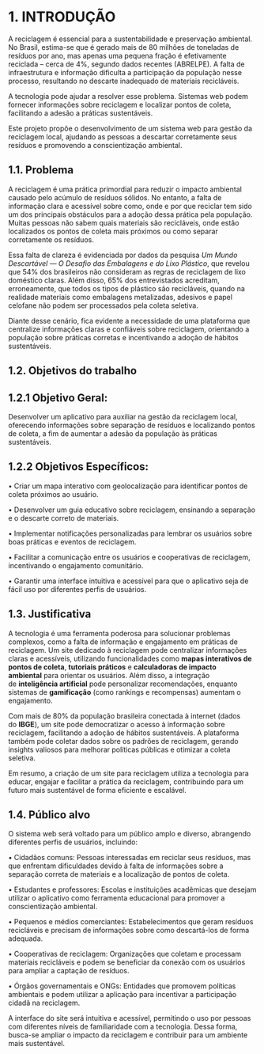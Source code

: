 # 1. INTRODUÇÃO

A reciclagem é essencial para a sustentabilidade e preservação ambiental. No Brasil, estima-se que é gerado mais de 80 milhões de toneladas de resíduos por ano, mas apenas uma pequena fração é efetivamente reciclada – cerca de 4%, segundo dados recentes (ABRELPE). A falta de infraestrutura e informação dificulta a participação da população nesse processo, resultando no descarte inadequado de materiais recicláveis.

A tecnologia pode ajudar a resolver esse problema. Sistemas web podem fornecer informações sobre reciclagem e localizar pontos de coleta, facilitando a adesão a práticas sustentáveis.

Este projeto propõe o desenvolvimento de um sistema web para gestão da reciclagem local, ajudando as pessoas a descartar corretamente seus resíduos e promovendo a conscientização ambiental.

## 1.1. Problema

A reciclagem é uma prática primordial para reduzir o impacto ambiental causado pelo acúmulo de resíduos sólidos. No entanto, a falta de informação clara e acessível sobre como, onde e por que reciclar tem sido um dos principais obstáculos para a adoção dessa prática pela população. Muitas pessoas não sabem quais materiais são recicláveis, onde estão localizados os pontos de coleta mais próximos ou como separar corretamente os resíduos.

Essa falta de clareza é evidenciada por dados da pesquisa *Um Mundo Descartável — O Desafio das Embalagens e do Lixo Plástico*, que revelou que 54% dos brasileiros não consideram as regras de reciclagem de lixo doméstico claras. Além disso, 65% dos entrevistados acreditam, erroneamente, que todos os tipos de plástico são recicláveis, quando na realidade materiais como embalagens metalizadas, adesivos e papel celofane não podem ser processados pela coleta seletiva.

Diante desse cenário, fica evidente a necessidade de uma plataforma que centralize informações claras e confiáveis sobre reciclagem, orientando a população sobre práticas corretas e incentivando a adoção de hábitos sustentáveis.


## 1.2. Objetivos do trabalho

## 1.2.1 Objetivo Geral: 

Desenvolver um aplicativo para auxiliar na gestão da reciclagem local, oferecendo informações sobre separação de resíduos e localizando pontos de coleta, a fim de aumentar a adesão da população às práticas sustentáveis.


## 1.2.2 Objetivos Específicos:

•	Criar um mapa interativo com geolocalização para identificar pontos de coleta próximos ao usuário.

•	Desenvolver um guia educativo sobre reciclagem, ensinando a separação e o descarte correto de materiais.

•	Implementar notificações personalizadas para lembrar os usuários sobre boas práticas e eventos de reciclagem.

•	Facilitar a comunicação entre os usuários e cooperativas de reciclagem, incentivando o engajamento comunitário.

•	Garantir uma interface intuitiva e acessível para que o aplicativo seja de fácil uso por diferentes perfis de usuários.



## 1.3. Justificativa

A tecnologia é uma ferramenta poderosa para solucionar problemas complexos, como a falta de informação e engajamento em práticas de reciclagem. Um site dedicado à reciclagem pode centralizar informações claras e acessíveis, utilizando funcionalidades como **mapas interativos de pontos de coleta**, **tutoriais práticos** e **calculadoras de impacto ambiental** para orientar os usuários. Além disso, a integração de **inteligência artificial** pode personalizar recomendações, enquanto sistemas de **gamificação** (como rankings e recompensas) aumentam o engajamento.

Com mais de 80% da população brasileira conectada à internet (dados do **IBGE**), um site pode democratizar o acesso à informação sobre reciclagem, facilitando a adoção de hábitos sustentáveis. A plataforma também pode coletar dados sobre os padrões de reciclagem, gerando insights valiosos para melhorar políticas públicas e otimizar a coleta seletiva.

Em resumo, a criação de um site para reciclagem utiliza a tecnologia para educar, engajar e facilitar a prática da reciclagem, contribuindo para um futuro mais sustentável de forma eficiente e escalável.


## 1.4. Público alvo

O sistema web será voltado para um público amplo e diverso, abrangendo diferentes perfis de usuários, incluindo:

•	Cidadãos comuns: Pessoas interessadas em reciclar seus resíduos, mas que enfrentam dificuldades devido à falta de informações sobre a separação correta de materiais e a localização de pontos de coleta.

•	Estudantes e professores: Escolas e instituições acadêmicas que desejam utilizar o aplicativo como ferramenta educacional para promover a conscientização ambiental.

•	Pequenos e médios comerciantes: Estabelecimentos que geram resíduos recicláveis e precisam de informações sobre como descartá-los de forma adequada.

•	Cooperativas de reciclagem: Organizações que coletam e processam materiais recicláveis e podem se beneficiar da conexão com os usuários para ampliar a captação de resíduos.

•	Órgãos governamentais e ONGs: Entidades que promovem políticas ambientais e podem utilizar a aplicação para incentivar a participação cidadã na reciclagem.


A interface do site será intuitiva e acessível, permitindo o uso por pessoas com diferentes níveis de familiaridade com a tecnologia. Dessa forma, busca-se ampliar o impacto da reciclagem e contribuir para um ambiente mais sustentável.

